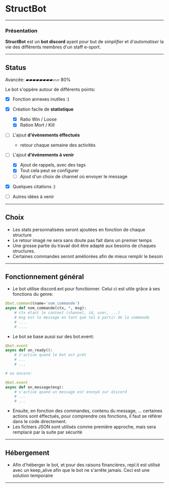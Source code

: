 # StructBot
*****
### Présentation

**StructBot** est un **bot discord** ayant pour but de *simplifier* et d'*automatiser* la vie des différents membres d'un staff e-sport.
****

## Status
Avancée:
   ▰▰▰▰▰▰▰▰▱▱ 80%

Le bot s'oppère autour de différents points:
* [X] Fonction annexes inutiles :)

* [X] Création facile de **statistique** 
    * [X] Ratio Win / Loose 
    * [X] Ration Mort / Kill

* [ ] L'ajout **d'évènements éffectués**
    * retour chaque semaine des activités

* [ ] L'ajout **d'évènements à venir**
    * [X] Ajout de rappels, avec des tags 
    * [X] Tout cela peut se configurer
    * [ ] Ajout d'un choix de channel où envoyer le message

* [X] Quelques citations :)
* [ ] Autres idées à venir
****

## Choix
* Les stats personnalisées seront ajoutées en fonction de chaque structure
* Le retour imagé ne sera sans doute pas fait dans un premier temps
* Une grosse partie du travail doit être adapté aux besoins de chaques structures.
* Certaines commandes seront améliorées afin de mieux remplir le besoin 
****

## Fonctionnement général
* Le bot utilise discord.ext pour fonctionner. Celui ci est utile grâce à ses fonctions du genre:
```py
@bot.command(name='nom_commande')
async def nom_commande(ctx, *, msg):
    # ctx étant le context (channel, id, user, ...)
    # msg est le message en tant que tel à partir de la commande
    # ....
    # ....
```
* Le bot se base aussi sur des bot.event:
```py
@bot.event
async def on_ready():
    # s'active quand le bot est prêt
    # ...
    # ...

# ou encore:

@bot.event
async def on_message(msg):
    # s'active quand un message est envoyé sur discord
    # ...
    # ...
```
* Ensuite, en fonction des commandes, contenu du message, ... certaines actions sont éffectués, pour comprendre ces fonctions, il faut se référer dans le code directement. 
* Les fichiers JSON sont utilisés comme première approche, mais sera remplacé par la suite par sécurité
****

## Hébergement
* Afin d'héberger le bot, et pour des raisons financières, repl.it est utilisé avec un keep_alive afin que le bot ne s'arrête jamais. Ceci est une solution temporaire
****
